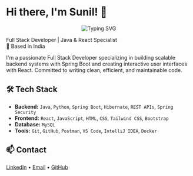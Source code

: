 # Hi there, I'm Sunil! 👋

<div align="center">
  <img src="https://readme-typing-svg.herokuapp.com?font=Fira+Code&pause=1000&color=2E9EF7&center=true&vCenter=true&width=435&lines=Full+Stack+Developer;Java+%7C+Spring+Boot+%7C+React;Building+Scalable+Web+Solutions" alt="Typing SVG" />
</div>

Full Stack Developer | Java & React Specialist  
📍 Based in India

I'm a passionate Full Stack Developer specializing in building scalable backend systems with Spring Boot and creating interactive user interfaces with React. Committed to writing clean, efficient, and maintainable code.

## 🛠️ Tech Stack

* **Backend:** `Java`, `Python`, `Spring Boot`, `Hibernate`, `REST APIs`, `Spring Security`
* **Frontend:** `React`, `JavaScript`, `HTML`, `CSS`, `Tailwind CSS`, `Bootstrap`
* **Database:** `MySQL`
* **Tools:** `Git`, `GitHub`, `Postman`, `VS Code`, `IntelliJ IDEA`, `Docker`

## 📫 Contact

[LinkedIn](https://linkedin.com/in/sunil-gumatimath) • [Email](mailto:sunilgumatimath.vs@gmail.com) • [GitHub](https://github.com/sunil-gumatimath)
